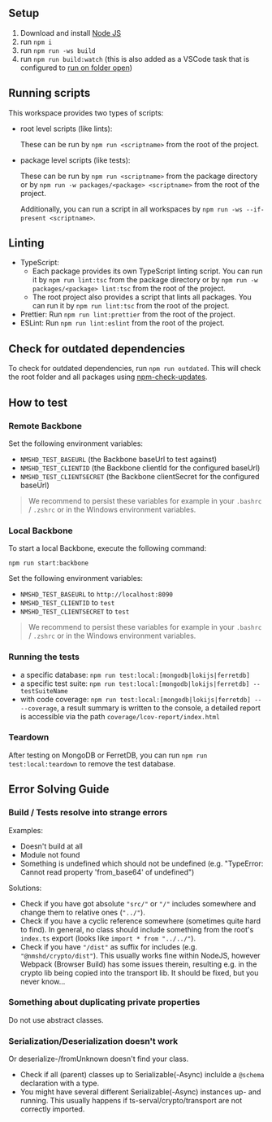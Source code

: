 ## Setup

1. Download and install [Node JS](https://nodejs.org/en/download/)
2. run `npm i`
3. run `npm run -ws build`
4. run `npm run build:watch` (this is also added as a VSCode task that is configured to [run on folder open](https://code.visualstudio.com/updates/v1_30#_run-on-folder-open))

## Running scripts

This workspace provides two types of scripts:

-   root level scripts (like lints):

    These can be run by `npm run <scriptname>` from the root of the project.

-   package level scripts (like tests):

    These can be run by `npm run <scriptname>` from the package directory or by `npm run -w packages/<package> <scriptname>` from the root of the project.

    Additionally, you can run a script in all workspaces by `npm run -ws --if-present <scriptname>`.

## Linting

-   TypeScript:
    -   Each package provides its own TypeScript linting script. You can run it by `npm run lint:tsc` from the package directory or by `npm run -w packages/<package> lint:tsc` from the root of the project.
    -   The root project also provides a script that lints all packages. You can run it by `npm run lint:tsc` from the root of the project.
-   Prettier: Run `npm run lint:prettier` from the root of the project.
-   ESLint: Run `npm run lint:eslint` from the root of the project.

## Check for outdated dependencies

To check for outdated dependencies, run `npm run outdated`. This will check the root folder and all packages using [npm-check-updates](https://www.npmjs.com/package/npm-check-updates).

## How to test

### Remote Backbone

Set the following environment variables:

-   `NMSHD_TEST_BASEURL` (the Backbone baseUrl to test against)
-   `NMSHD_TEST_CLIENTID` (the Backbone clientId for the configured baseUrl)
-   `NMSHD_TEST_CLIENTSECRET` (the Backbone clientSecret for the configured baseUrl)

> We recommend to persist these variables for example in your `.bashrc` / `.zshrc` or in the Windows environment variables.

### Local Backbone

To start a local Backbone, execute the following command:

```shell
npm run start:backbone
```

Set the following environment variables:

-   `NMSHD_TEST_BASEURL` to `http://localhost:8090`
-   `NMSHD_TEST_CLIENTID` to `test`
-   `NMSHD_TEST_CLIENTSECRET` to `test`

> We recommend to persist these variables for example in your `.bashrc` / `.zshrc` or in the Windows environment variables.

### Running the tests

-   a specific database: `npm run test:local:[mongodb|lokijs|ferretdb]`
-   a specific test suite: `npm run test:local:[mongodb|lokijs|ferretdb] -- testSuiteName`
-   with code coverage: `npm run test:local:[mongodb|lokijs|ferretdb] -- --coverage`, a result summary is written to the console, a detailed report is accessible via the path `coverage/lcov-report/index.html`

### Teardown

After testing on MongoDB or FerretDB, you can run `npm run test:local:teardown` to remove the test database.

## Error Solving Guide

### Build / Tests resolve into strange errors

Examples:

-   Doesn't build at all
-   Module not found
-   Something is undefined which should not be undefined (e.g. "TypeError: Cannot read property 'from_base64' of undefined")

Solutions:

-   Check if you have got absolute `"src/"` or `"/"` includes somewhere and change them to relative ones (`"../"`).
-   Check if you have a cyclic reference somewhere (sometimes quite hard to find). In general, no class should include something from the root's `index.ts` export (looks like `import * from "../../"`).
-   Check if you have `"/dist"` as suffix for includes (e.g. `"@nmshd/crypto/dist"`). This usually works fine within NodeJS, however Webpack (Browser Build) has some issues therein, resulting e.g. in the crypto lib being copied into the transport lib. It should be fixed, but you never know...

### Something about duplicating private properties

Do not use abstract classes.

### Serialization/Deserialization doesn't work

Or deserialize-/fromUnknown doesn't find your class.

-   Check if all (parent) classes up to Serializable(-Async) inclulde a `@schema` declaration with a type.
-   You might have several different Serializable(-Async) instances up- and running. This usually happens if ts-serval/crypto/transport are not correctly imported.
